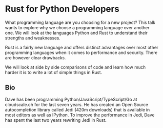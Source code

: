 Rust for Python Developers
==========================

What programming language are you choosing for a new project? This talk wants
to explore why we choose a programming language over another one. We will look
at the languages Python and Rust to understand their strengths and weaknesses.

Rust is a fairly new language and offers distinct advantages over most other
programming languages when it comes to performance and security. There are
however clear drawbacks.

We will look at side by side comparisons of code and learn how much harder it
is to write a lot of simple things in Rust.

Bio
---

Dave has been programming Python/JavaScript/TypeScript/Go at cloudscale.ch for
the last seven years. He has created an Open Source autocompletion library
called Jedi (420m downloads) that is available in most editors as well as
IPython. To improve the performance in Jedi, Dave has spent the last two years
rewriting Jedi in Rust.
